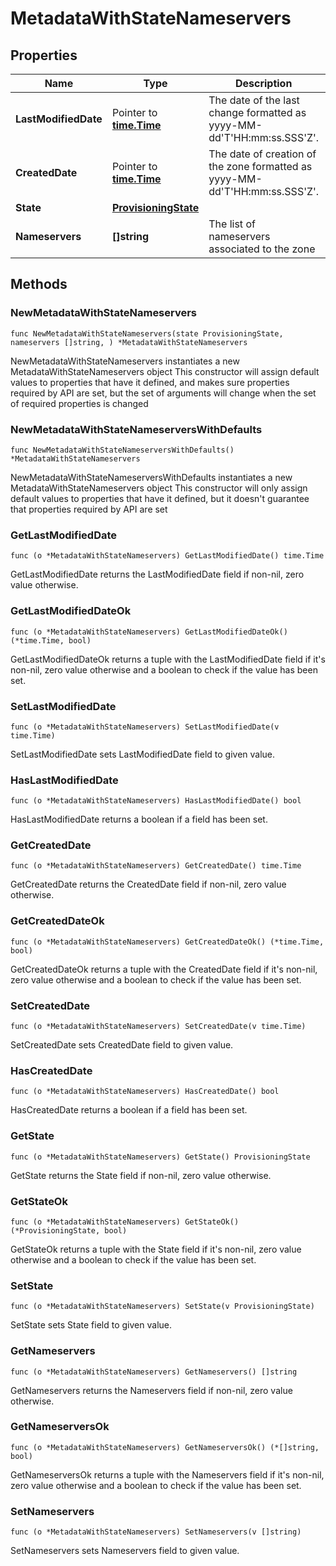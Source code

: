 # MetadataWithStateNameservers

## Properties

|Name | Type | Description | Notes|
|------------ | ------------- | ------------- | -------------|
|**LastModifiedDate** | Pointer to [**time.Time**](time.Time.md) | The date of the last change formatted as yyyy-MM-dd&#39;T&#39;HH:mm:ss.SSS&#39;Z&#39;. | [optional] [readonly] |
|**CreatedDate** | Pointer to [**time.Time**](time.Time.md) | The date of creation of the zone formatted as yyyy-MM-dd&#39;T&#39;HH:mm:ss.SSS&#39;Z&#39;. | [optional] [readonly] |
|**State** | [**ProvisioningState**](ProvisioningState.md) |  | |
|**Nameservers** | **[]string** | The list of nameservers associated to the zone | |

## Methods

### NewMetadataWithStateNameservers

`func NewMetadataWithStateNameservers(state ProvisioningState, nameservers []string, ) *MetadataWithStateNameservers`

NewMetadataWithStateNameservers instantiates a new MetadataWithStateNameservers object
This constructor will assign default values to properties that have it defined,
and makes sure properties required by API are set, but the set of arguments
will change when the set of required properties is changed

### NewMetadataWithStateNameserversWithDefaults

`func NewMetadataWithStateNameserversWithDefaults() *MetadataWithStateNameservers`

NewMetadataWithStateNameserversWithDefaults instantiates a new MetadataWithStateNameservers object
This constructor will only assign default values to properties that have it defined,
but it doesn't guarantee that properties required by API are set

### GetLastModifiedDate

`func (o *MetadataWithStateNameservers) GetLastModifiedDate() time.Time`

GetLastModifiedDate returns the LastModifiedDate field if non-nil, zero value otherwise.

### GetLastModifiedDateOk

`func (o *MetadataWithStateNameservers) GetLastModifiedDateOk() (*time.Time, bool)`

GetLastModifiedDateOk returns a tuple with the LastModifiedDate field if it's non-nil, zero value otherwise
and a boolean to check if the value has been set.

### SetLastModifiedDate

`func (o *MetadataWithStateNameservers) SetLastModifiedDate(v time.Time)`

SetLastModifiedDate sets LastModifiedDate field to given value.

### HasLastModifiedDate

`func (o *MetadataWithStateNameservers) HasLastModifiedDate() bool`

HasLastModifiedDate returns a boolean if a field has been set.

### GetCreatedDate

`func (o *MetadataWithStateNameservers) GetCreatedDate() time.Time`

GetCreatedDate returns the CreatedDate field if non-nil, zero value otherwise.

### GetCreatedDateOk

`func (o *MetadataWithStateNameservers) GetCreatedDateOk() (*time.Time, bool)`

GetCreatedDateOk returns a tuple with the CreatedDate field if it's non-nil, zero value otherwise
and a boolean to check if the value has been set.

### SetCreatedDate

`func (o *MetadataWithStateNameservers) SetCreatedDate(v time.Time)`

SetCreatedDate sets CreatedDate field to given value.

### HasCreatedDate

`func (o *MetadataWithStateNameservers) HasCreatedDate() bool`

HasCreatedDate returns a boolean if a field has been set.

### GetState

`func (o *MetadataWithStateNameservers) GetState() ProvisioningState`

GetState returns the State field if non-nil, zero value otherwise.

### GetStateOk

`func (o *MetadataWithStateNameservers) GetStateOk() (*ProvisioningState, bool)`

GetStateOk returns a tuple with the State field if it's non-nil, zero value otherwise
and a boolean to check if the value has been set.

### SetState

`func (o *MetadataWithStateNameservers) SetState(v ProvisioningState)`

SetState sets State field to given value.


### GetNameservers

`func (o *MetadataWithStateNameservers) GetNameservers() []string`

GetNameservers returns the Nameservers field if non-nil, zero value otherwise.

### GetNameserversOk

`func (o *MetadataWithStateNameservers) GetNameserversOk() (*[]string, bool)`

GetNameserversOk returns a tuple with the Nameservers field if it's non-nil, zero value otherwise
and a boolean to check if the value has been set.

### SetNameservers

`func (o *MetadataWithStateNameservers) SetNameservers(v []string)`

SetNameservers sets Nameservers field to given value.




